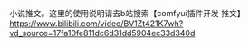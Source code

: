小说推文。这里的使用说明请去b站搜索【comfyui插件开发 推文】https://www.bilibili.com/video/BV1Zt421K7wh?vd_source=17fa10fe811dc6d31dd5904ec33d340d
